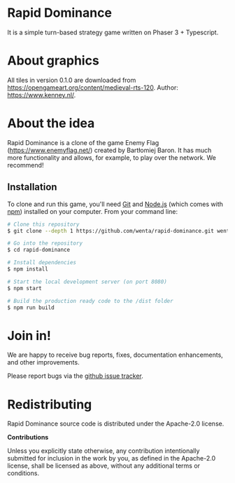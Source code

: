 # Rapid Dominance

It is a simple turn-based strategy game written on Phaser 3 + Typescript.

# About graphics

All tiles in version 0.1.0 are downloaded from https://opengameart.org/content/medieval-rts-120. Author: https://www.kenney.nl/. 

# About the idea

Rapid Dominance is a clone of the game Enemy Flag (https://www.enemyflag.net/) created by Bartłomiej Baron. It has much more functionality and allows, for example, to play over the network. We recommend!


## Installation

To clone and run this game, you'll need [Git](https://git-scm.com) and [Node.js](https://nodejs.org/en/download/) (which comes with [npm](http://npmjs.com)) installed on your computer. From your command line:

```bash
# Clone this repository
$ git clone --depth 1 https://github.com/wenta/rapid-dominance.git wenta/rapid-dominance

# Go into the repository
$ cd rapid-dominance

# Install dependencies
$ npm install

# Start the local development server (on port 8080)
$ npm start

# Build the production ready code to the /dist folder
$ npm run build
```

# Join in!

We are happy to receive bug reports, fixes, documentation enhancements, and other improvements.

Please report bugs via the
[github issue tracker](http://github.com/wenta/rapid-dominance/issues).

# Redistributing

Rapid Dominance source code is distributed under the Apache-2.0 license.

**Contributions**

Unless you explicitly state otherwise, any contribution intentionally submitted
for inclusion in the work by you, as defined in the Apache-2.0 license, shall be
licensed as above, without any additional terms or conditions.
